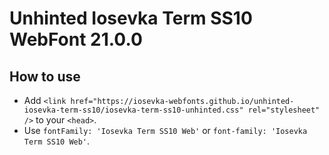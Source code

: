 # Unhinted Iosevka Term SS10 WebFont 21.0.0

## How to use

- Add `<link href="https://iosevka-webfonts.github.io/unhinted-iosevka-term-ss10/iosevka-term-ss10-unhinted.css" rel="stylesheet" />` to your `<head>`.
- Use `fontFamily: 'Iosevka Term SS10 Web'` or `font-family: 'Iosevka Term SS10 Web'`.
